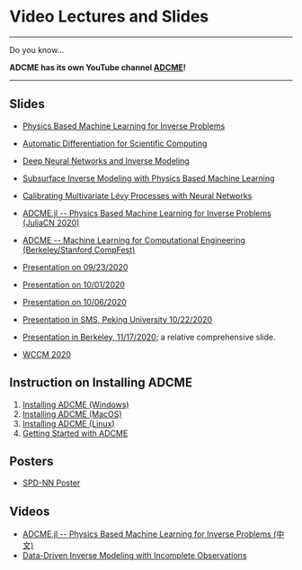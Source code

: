# Video Lectures and Slides 

---

Do you know...

**ADCME has its own YouTube channel [ADCME](https://www.youtube.com/channel/UCeaZFluNatYpkIYcq2TTklw)!**

---

## Slides

* [Physics Based Machine Learning for Inverse Problems](https://kailaix.github.io/ADCMESlides/ADCME.pdf)

* [Automatic Differentiation for Scientific Computing](https://kailaix.github.io/ADCMESlides/AD.pdf)

* [Deep Neural Networks and Inverse Modeling](https://kailaix.github.io/ADCMESlides/Inverse.pdf)

* [Subsurface Inverse Modeling with Physics Based Machine Learning](https://kailaix.github.io/ADCMESlides/Subsurface.pdf)

* [Calibrating Multivariate Lévy Processes with Neural Networks](https://kailaix.github.io/ADCMESlides/MSML2020.pdf)

* [ADCME.jl -- Physics Based Machine Learning for Inverse Problems (JuliaCN 2020)](https://kailaix.github.io/ADCMESlides/JuliaConference2020_08_21.pdf)

* [ADCME -- Machine Learning for Computational Engineering (Berkeley/Stanford CompFest)](https://kailaix.github.io/ADCMESlides/CompFest2020.pdf)

* [Presentation on 09/23/2020](https://kailaix.github.io/ADCMESlides/InversePoreFlow2020_09_23.pdf)

* [Presentation on 10/01/2020](https://kailaix.github.io/ADCMESlides/2020_10_01.pdf)

* [Presentation on 10/06/2020](https://kailaix.github.io/ADCMESlides/2020_10_06.pdf)

* [Presentation in SMS, Peking University 10/22/2020](https://kailaix.github.io/ADCMESlides/2020_10_22.pdf)

* [Presentation in Berkeley, 11/17/2020](https://kailaix.github.io/ADCMESlides/2020_11_17.pdf); a relative comprehensive slide.

* [WCCM 2020](https://kailaix.github.io/ADCMESlides/2020_11_18.pdf)

## Instruction on Installing ADCME 

1. [Installing ADCME (Windows)](https://www.youtube.com/watch?v=Vsc_dpyOD6k)
2. [Installing ADCME (MacOS)](https://youtu.be/nz1g-f-1s9Y)
3. [Installing ADCME (Linux)](https://youtu.be/fH0QrqgzUeo)
4. [Getting Started with ADCME](https://youtu.be/ZQyczBYZjQw)



## Posters


* [SPD-NN Poster](https://kailaix.github.io/ADCMESlides/NNFEM_poster.pdf)

## Videos
* [ADCME.jl -- Physics Based Machine Learning for Inverse Problems (中文)](https://www.bilibili.com/video/BV1va4y177fe)
* [Data-Driven Inverse Modeling with Incomplete Observations](https://www.youtube.com/watch?v=0r9qekmZGqk&t=480s)

